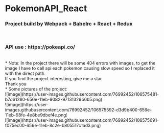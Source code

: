 # PokemonAPI_React
<h3>Project build by Webpack + Babelrc + React + Redux</h3></br>
<h3>API use : https://pokeapi.co/</h3></br>
* Note: 
In the project there will be some 404 errors with images, to get the image I have to call api each pokemon causing slow speed so I replaced it with the direct path.</br>
If you find the project interesting, give me a star </br>
Thank you</br>
* Some pictures of the project:</br>
![image](https://user-images.githubusercontent.com/76992452/106575481-b7d61280-656e-11eb-9082-97131329b6b5.png)<br>
![image](https://user-images.githubusercontent.com/76992452/106575592-d3d9b400-656e-11eb-98fe-4e8be9dbef4e.png)<br>
![image](https://user-images.githubusercontent.com/76992452/106575691-f075ec00-656e-11eb-8c2e-b805517c1ad3.png)



